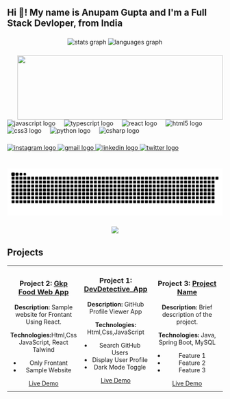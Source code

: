 <h2 align="left">Hi 👋! My name is Anupam Gupta and I'm a Full Stack Devloper, from India</h2>

###

<div align="center">
  <img src="https://github-readme-stats.vercel.app/api?username=c2gup&hide_title=false&hide_rank=false&show_icons=true&include_all_commits=true&count_private=true&disable_animations=false&theme=dracula&locale=en&hide_border=false" height="150" alt="stats graph"  />
  <img src="https://github-readme-stats.vercel.app/api/top-langs?username=c2gup&locale=en&hide_title=false&layout=compact&card_width=320&langs_count=5&theme=dracula&hide_border=false" height="150" alt="languages graph"  />
</div>

###

<img align="right" height="150" src="https://giphy.com/embed/i1JHRZSXO9LZZDHqii" width="480" height="442" frameBorder="0" class="giphy-embed"  />



###

<div align="left">
  <img src="https://cdn.jsdelivr.net/gh/devicons/devicon/icons/javascript/javascript-original.svg" height="30" alt="javascript logo"  />
  <img width="12" />
  <img src="https://cdn.jsdelivr.net/gh/devicons/devicon/icons/typescript/typescript-original.svg" height="30" alt="typescript logo"  />
  <img width="12" />
  <img src="https://cdn.jsdelivr.net/gh/devicons/devicon/icons/react/react-original.svg" height="30" alt="react logo"  />
  <img width="12" />
  <img src="https://cdn.jsdelivr.net/gh/devicons/devicon/icons/html5/html5-original.svg" height="30" alt="html5 logo"  />
  <img width="12" />
  <img src="https://cdn.jsdelivr.net/gh/devicons/devicon/icons/css3/css3-original.svg" height="30" alt="css3 logo"  />
  <img width="12" />
  <img src="https://cdn.jsdelivr.net/gh/devicons/devicon/icons/python/python-original.svg" height="30" alt="python logo"  />
  <img width="12" />
  <img src="https://cdn.jsdelivr.net/gh/devicons/devicon/icons/csharp/csharp-original.svg" height="30" alt="csharp logo"  />
</div>

###
###

<div align="left">
  <a href="https://www.instagram.com/_c2__not/" target="_blank">
    <img src="https://img.shields.io/static/v1?message=Instagram&logo=instagram&label=&color=E4405F&logoColor=white&labelColor=&style=for-the-badge" height="35" alt="instagram logo"  />
  </a>
  <a href="c2gupt@gmail.com" target="_blank">
    <img src="https://img.shields.io/static/v1?message=Gmail&logo=gmail&label=&color=D14836&logoColor=white&labelColor=&style=for-the-badge" height="35" alt="gmail logo"  />
  </a>
  <a href="https://www.linkedin.com/in/anupamc2/" target="_blank">
    <img src="https://img.shields.io/static/v1?message=LinkedIn&logo=linkedin&label=&color=0077B5&logoColor=white&labelColor=&style=for-the-badge" height="35" alt="linkedin logo"  />
  </a>
  <a href="https://x.com/G2anupamGupta" target="_blank">
    <img src="https://img.shields.io/static/v1?message=Twitter&logo=twitter&label=&color=1DA1F2&logoColor=white&labelColor=&style=for-the-badge" height="35" alt="twitter logo"  />
  </a>
</div>

###

<br clear="both">

<img src="https://raw.githubusercontent.com/c2gup/c2gup/output/snake.svg" alt="Snake animation" />

###

###

<div align="center">
  <img src="https://profile-counter.glitch.me/c2gup/count.svg?"  />
</div>

###


## Projects

<div align="center">
  <table>
    <tr>



  <td width="33%" align="center">
        <h3>Project 2: <a href="https://github.com/c2gup/FOOd_APP_react_FRontant">Gkp Food Web App</a></h3>
        <p><strong>Description:</strong> Sample website for Frontant Using React.</p>
        <p><strong>Technologies:</strong>Html,Css JavaScript, React Talwind</p>
    <ul>
        <li>Only Frontant </li>
        <li>Sample Website</li>
         
  </ul>
        <a href="https://foodappreact.vercel.app/">Live Demo</a>
      </td>
      <td width="33%" align="center">
        <h3>Project 1: <a href="https://github.com/c2gup/DevDetective_App">DevDetective_App</a></h3>
            <p><strong>Description:</strong> GitHub Profile  Viewer App</p>
          <p><strong>Technologies:</strong> Html,Css,JavaScript</p>
       <ul style="margin: 0; padding-left: 20px;">
                  <li>Search GitHub Users</li>
                   <li>Display User Profile</li>
                   <li>Dark Mode Toggle</li>
        </ul>

  <a href="https://devdetechtiv.onrender.com/">Live Demo</a>
 </td>
    
  <td width="33%" align="center">
        <h3>Project 3: <a href="https://github.com/yourusername/project-repo">Project Name</a></h3>
        <p><strong>Description:</strong> Brief description of the project.</p>
        <p><strong>Technologies:</strong> Java, Spring Boot, MySQL</p>
        <ul>
          <li>Feature 1</li>
          <li>Feature 2</li>
          <li>Feature 3</li>
        </ul>
        <a href="https://yourdemo.com">Live Demo</a>
      </td>
    </tr>
  </table>
</div>



